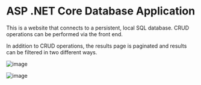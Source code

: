 # ASP .NET Core Database Application

This is a website that connects to a persistent, local SQL database. CRUD operations can be performed via the front end.

In addition to CRUD operations, the results page is paginated and results can be filtered in two different ways.

![image](https://user-images.githubusercontent.com/24469223/186270653-807a5702-db74-480e-a79a-1f4d6048003e.png)

![image](https://user-images.githubusercontent.com/24469223/186272787-1f06c106-03b1-49da-ad42-27d3e45e506f.png)
